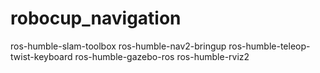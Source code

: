 # robocup_navigation
ros-humble-slam-toolbox
ros-humble-nav2-bringup
ros-humble-teleop-twist-keyboard
ros-humble-gazebo-ros
ros-humble-rviz2
